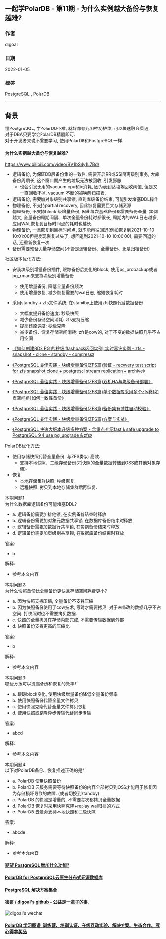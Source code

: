 ## 一起学PolarDB - 第11期 - 为什么实例越大备份与恢复越难?   
                                  
### 作者                           
digoal                                  
                                  
### 日期                                  
2022-01-05                                 
                                  
### 标签                                  
PostgreSQL , PolarDB                                   
                                  
----                                  
                                  
## 背景                  
懂PostgreSQL, 学PolarDB不难, 就好像有九阳神功护体, 可以快速融会贯通.           
对于DBA只要学会PolarDB精髓即可.       
对于开发者来说不需要学习, 使用PolarDB和PostgreSQL一样.           
         
#### 为什么实例越大备份与恢复越难?   
https://www.bilibili.com/video/BV1bS4y1L7Bd/  
  
- 逻辑备份, 为保证DB层备份集的一致性, 需要开启RR或SSI隔离级别事务, 大库备份周期长, 这个窗口期产生的垃圾无法被回收, 引发膨胀   
    - 也会引发无用的vacuum cpu和io消耗, 因为表到达垃圾回收阈值, 但是又一直回收不掉. vacuum 不断的被唤醒扫描表.  
- 逻辑备份, 需要加对象级别共享锁, 直到库级备份结束, 可能引发堵塞DDL操作    
- 物理备份, 不支持partial recovery, 因此恢复需要巨大存储资源    
- 物理备份, 不支持block 级增量备份, 因此每次基础备份都需要备份全量. 实例越大, 全量备份周期间隔、单次全量备份耗时都很长, 周期内的WAL日志越多, 应用WAL恢复到目标时间点的耗时也越长.   
- 物理备份, 一旦恢复到目标时间点, 就不能再往回退(例如恢复到2021-10-10 10:01:00但是发现恢复过头了, 想回退到2021-10-10 10:00:00), 需要回退的话, 还重新恢复一次  
- 备份需要预备大量存储空间(不管是逻辑备份、全量备份、还是归档备份)    
  
社区版本优化方法:    
- 安装块级别增量备份插件, 跟踪备份后变化的block, 使用pg_probackup或者pg_rman来支持块级别增量备份    
    - 使用增量备份, 降低全量备份频次  
    - 使用增量恢复, 减少恢复需要的wal日志, 缩短恢复耗时  
- 采用standby + zfs文件系统, 在standby上使用zfs快照代替数据备份    
    - 大幅度提升备份速度: 秒级快照  
    - 减少备份存储空间消耗: zfs支持压缩  
    - 提高还原速度: 秒级克隆  
    - 减少备份、恢复存储空间消耗: zfs是cow的, 对于不变的数据快照几乎不占用空间    
  
- [《如何创建RDS PG 的秒级 flashback闪回实例, 实时容灾实例 - zfs - snapshot - clone - standby - compress》](../202003/20200321_02.md) 
- [《PostgreSQL 最佳实践 - 块级增量备份(ZFS篇)验证 - recovery test script for zfs snapshot clone + postgresql stream replication + archive》](../201608/20160823_09.md)  
- [《PostgreSQL 最佳实践 - 块级增量备份(ZFS篇)双机HA与块级备份部署》](../201608/20160823_08.md)  
- [《PostgreSQL 最佳实践 - 块级增量备份(ZFS篇)单个数据库采用多个zfs卷(如表空间)时如何一致性备份》](../201608/20160823_07.md)  
- [《PostgreSQL 最佳实践 - 块级增量备份(ZFS篇)备份集有效性自动校验》](../201608/20160823_06.md)  
- [《PostgreSQL 最佳实践 - 块级增量备份(ZFS篇)方案与实战》](../201608/20160823_05.md)  
- [《PostgreSQL 快速大版本升级多种方案 - 含重点介绍fast & safe upgrade to PostgreSQL 9.4 use pg_upgrade & zfs》](../201412/20141219_01.md)  
  
PolarDB优化方法:    
- 使用存储快照代替全量备份. 与ZFS类似: 高效.   
    - 支持本地快照、二级存储备份(将快照的全量数据转储到OSS或其他对象存储).   
- 恢复  
    - 本地存储集群快照: 秒级恢复.  
    - 远程快照: 拷贝到本地存储集群后再恢复.  
  
本期问题1:              
为什么数据库逻辑备份可能堵塞DDL?         
- a. 逻辑备份需要加排他锁, 在实例备份结束时释放  
- b. 逻辑备份需要加对象元数据共享锁, 在数据库备份结束时释放  
- c. 逻辑备份需要加数据行共享锁, 在实例备份结束时释放  
- d. 逻辑备份需要加页级别共享锁, 在数据库备份结束时释放  
                        
答案:                        
- b              
                    
解释:                    
- 参考本文内容               
  
本期问题2:              
为什么快照备份比全量备份更快且存储空间耗费更小?     
- a. 因为快照支持压缩, 全量备份不支持压缩  
- b. 因为快照备份使用了cow技术, 写时才需要拷贝, 对于未修改的数据几乎不占空间. 打快照时也不需要拷贝数据.   
- c. 快照的全量拷贝在存储内部完成, 不需要传输数据到外部  
- d. 快照备份支持更高的压缩比  
                        
答案:                        
- b              
                    
解释:                    
- 参考本文内容               
  
本期问题3:              
哪些方法可以提高备份和恢复的效率?     
- a. 跟踪block变化, 使用块级增量备份降低全量备份频率  
- b. 使用快照备份代替全量文件拷贝  
- c. 使用快照克隆代替全量文件拷贝恢复  
- d. 使用快照或克隆异步传输代替同步传输  
                        
答案:                        
- abcd           
                    
解释:                    
- 参考本文内容    
  
本期问题4:              
以下对PolarDB备份、恢复描述正确的是?     
- a. PolarDB 使用快照备份  
- b. PolarDB 云服务需要等待快照备份的内容全部拷贝到OSS才能用于修复因为存储损坏导致的故障. (或者切换到standby) 
- c. PolarDB 的快照是增量的, 不需要每次都拷贝全量数据 
- d. PolarDB 恢复时采用快照克隆+replay wal归档的方式
- e. PolarDB 云服务支持本地快照和二级快照
                        
答案:                        
- abcde           
                    
解释:                    
- 参考本文内容    
  
  
#### [期望 PostgreSQL 增加什么功能?](https://github.com/digoal/blog/issues/76 "269ac3d1c492e938c0191101c7238216")
  
  
#### [PolarDB for PostgreSQL云原生分布式开源数据库](https://github.com/ApsaraDB/PolarDB-for-PostgreSQL "57258f76c37864c6e6d23383d05714ea")
  
  
#### [PostgreSQL 解决方案集合](https://yq.aliyun.com/topic/118 "40cff096e9ed7122c512b35d8561d9c8")
  
  
#### [德哥 / digoal's github - 公益是一辈子的事.](https://github.com/digoal/blog/blob/master/README.md "22709685feb7cab07d30f30387f0a9ae")
  
  
![digoal's wechat](../pic/digoal_weixin.jpg "f7ad92eeba24523fd47a6e1a0e691b59")
  
  
#### [PolarDB 学习图谱: 训练营、培训认证、在线互动实验、解决方案、生态合作、写心得拿奖品](https://www.aliyun.com/database/openpolardb/activity "8642f60e04ed0c814bf9cb9677976bd4")
  
